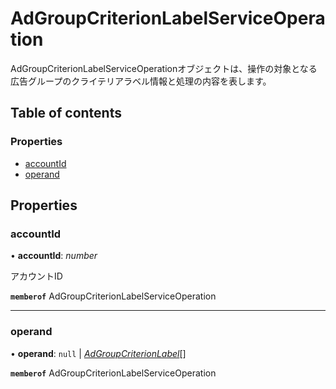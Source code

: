 # AdGroupCriterionLabelServiceOperation


<div lang=\"ja\">AdGroupCriterionLabelServiceOperationオブジェクトは、操作の対象となる広告グループのクライテリアラベル情報と処理の内容を表します。</div> 

## Table of contents

### Properties

- [accountId](adgroupcriterionlabelserviceoperation.md#accountid)
- [operand](adgroupcriterionlabelserviceoperation.md#operand)

## Properties

### accountId

• **accountId**: *number*

<div lang=\"ja\">アカウントID</div> 

**`memberof`** AdGroupCriterionLabelServiceOperation

___

### operand

• **operand**: ``null`` \| [*AdGroupCriterionLabel*](adgroupcriterionlabel.md)[]

**`memberof`** AdGroupCriterionLabelServiceOperation
